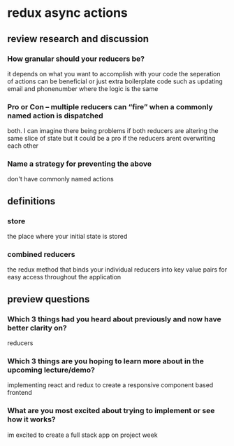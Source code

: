 # redux async actions

## review research and discussion

### How granular should your reducers be?
it depends on what you want to accomplish with your code
the seperation of actions can be beneficial or just extra boilerplate code such as updating email and phonenumber where the logic is the same

### Pro or Con – multiple reducers can “fire” when a commonly named action is dispatched

both. I can imagine there being problems if both reducers are altering the same slice of state but it could be a pro if the reducers arent overwriting each other

### Name a strategy for preventing the above

don't have commonly named actions

## definitions

### store

the place where your initial state is stored

### combined reducers

the redux method that binds your individual reducers into key value pairs for easy access throughout the application

## preview questions

### Which 3 things had you heard about previously and now have better clarity on?

reducers

### Which 3 things are you hoping to learn more about in the upcoming lecture/demo?

implementing react and redux to create a responsive component based frontend

### What are you most excited about trying to implement or see how it works?

im excited to create a full stack app on project week